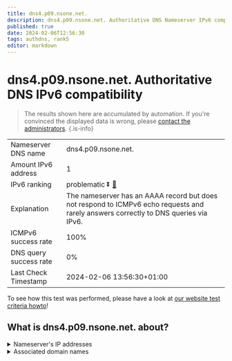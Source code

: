 ```yaml
---
title: dns4.p09.nsone.net.
description: dns4.p09.nsone.net. Authoritative DNS Nameserver IPv6 compatibility
published: true
date: 2024-02-06T12:56:30
tags: authdns, rank5
editor: markdown
---
```


# dns4.p09.nsone.net. Authoritative DNS IPv6 compatibility

> The results shown here are accumulated by automation. If you're convinced the displayed data is wrong, please [contact the administrators](/howto/chat). 
{.is-info}




|   |   |
| - | - |
| Nameserver DNS name | dns4.p09.nsone.net.
| Amount IPv6 address | 1
| IPv6 ranking | problematic :arrow_double_down: [🔗](/howto/ranking) |
| Explanation | The nameserver has an AAAA record but does not respond to ICMPv6 echo requests and rarely answers correctly to DNS queries via IPv6. |
| ICMPv6 success rate | 100%|
| DNS query success rate | 0% |
| Last Check Timestamp | 2024-02-06 13:56:30+01:00 |

To see how this test was performed, please have a look at [our website test criteria howto](/howto/testcriteria/authdns)!


## What is dns4.p09.nsone.net. about?




<details>
<summary>Nameserver's IP addresses</summary>

2a00:edc0:6259:7:9::4

</details>



<details>
<summary>Associated domain names</summary>

www.disneyplus.com

www.fiat.com

www.linkedin.com

</details>
